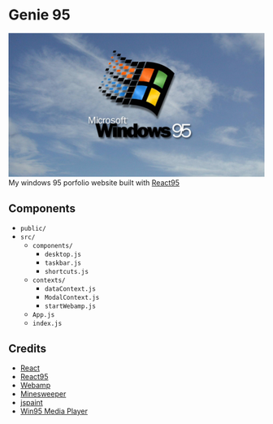 # Genie 95

![windows 95 img](public/windows95.jpg)
<br>
My windows 95 porfolio website built with [React95](https://github.com/React95/React95)

## Components 
- `public/`
- `src/`
    - `components/`
        - `desktop.js`
        - `taskbar.js`
        - `shortcuts.js`
    - `contexts/`
        - `dataContext.js`
        - `ModalContext.js`
        - `startWebamp.js`
    - `App.js`
    - `index.js`


## Credits
- [React](https://github.com/facebook/react)
- [React95](https://github.com/React95/React95)
- [Webamp](https://github.com/captbaritone/webamp)
- [Minesweeper](https://github.com/nickarocho/minesweeper?tab=readme-ov-file)
- [jspaint](https://github.com/1j01/jspaint)
- [Win95 Media Player](https://benwiley4000.github.io/win95-media-player/)
